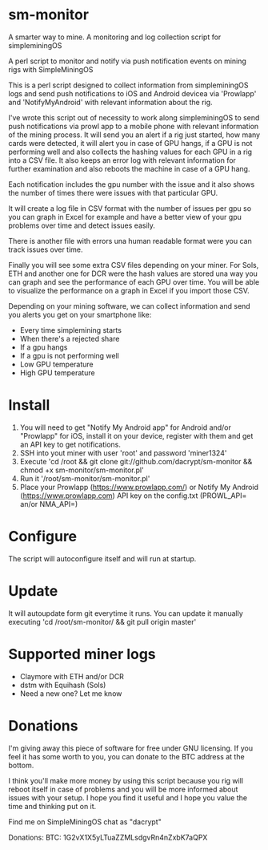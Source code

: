 # sm-monitor
A smarter way to mine. A monitoring and log collection script for simpleminingOS

A perl script to monitor and notify via push notification events on mining rigs with SimpleMiningOS 

This is a perl script designed to collect information from simpleminingOS logs and send push notifications to iOS and Android devicea via 'Prowlapp' and 'NotifyMyAndroid' with relevant information about the rig. 

I've wrote this script out of necessity to work along simpleminingOS to send push notifications via prowl app to a mobile phone with relevant information of the mining process. It will send you an alert if a rig just started, how many cards were detected, it will alert you in case of GPU hangs, if a GPU is not performing well and also collects the hashing values for each GPU in a rig into a CSV file. It also keeps an error log with relevant information for further examination and also reboots the machine in case of a GPU hang. 

Each notification includes the gpu number with the issue and it also shows the number of times there were issues with that particular GPU.

It will create a log file in CSV format with the number of issues per gpu so you can graph in Excel for example and have a better view of your gpu problems over time and detect issues easily.

There is another file with errors una human readable format were you can track issues over time.

Finally you will see some extra CSV files depending on your miner. For Sols, ETH and another one for DCR were the hash values are stored una way you can graph and see the performance of each GPU over time. You will be able to visualize the performance on a graph in Excel if you import those CSV.

Depending on your mining software, we can collect information and send you alerts you get on your smartphone like:
- Every time simplemining starts
- When there's a rejected share
- If a gpu hangs
- If a gpu is not performing well
- Low GPU temperature
- High GPU temperature

# Install
1. You will need to get "Notify My Android app" for Android and/or "Prowlapp" for iOS, install it on your device, register with them and get an API key to get notifications.
2. SSH into yout miner with user 'root' and password 'miner1324'
3. Execute 'cd /root && git clone git://github.com/dacrypt/sm-monitor && chmod +x sm-monitor/sm-monitor.pl'
4. Run it '/root/sm-monitor/sm-monitor.pl'
5. Place your Prowlapp (https://www.prowlapp.com/) or Notify My Android (https://www.prowlapp.com) API key on the config.txt (PROWL_API= an/or NMA_API=)

# Configure
The script will autoconfigure itself and will run at startup. 

# Update
It will autoupdate form git everytime it runs. 
You can update it manually executing 'cd /root/sm-monitor/ && git pull origin master'

# Supported miner logs
- Claymore with ETH and/or DCR
- dstm with Equihash (Sols)
- Need a new one? Let me know

# Donations
I'm giving away this piece of software for free under GNU licensing. If you feel it has some worth to you, you can donate to the BTC address at the bottom.

I think you'll make more money by using this script because you rig will reboot itself in case of problems and you will be more informed about issues with your setup. I hope you find it useful and I hope you value the time and thinking put on it.

Find me on SimpleMiningOS chat as "dacrypt"

Donations: 
BTC: 1G2vX1X5yLTuaZZMLsdgvRn4nZxbK7aQPX
